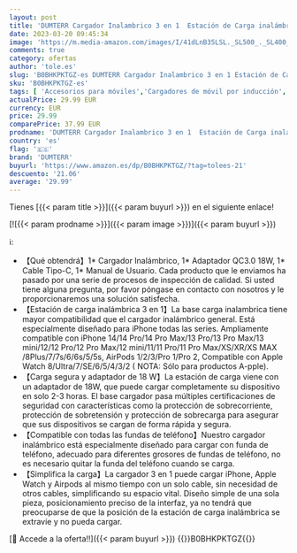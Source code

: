 ```yaml
---
layout: post
title: 'DUMTERR Cargador Inalambrico 3 en 1  Estación de Carga inalámbrica para iPhone 14 13 12 11/Pro/Pro Max/Mini/XS/XR/8/7/6  Base de Carga para Apple Watch Ultra/8/7/6/SE/5/4/3/2  Airpods Pro/3/2/1'
date: 2023-03-20 09:45:34
image: 'https://m.media-amazon.com/images/I/41dLnB35LSL._SL500_._SL400_.jpg'
comments: true
category: ofertas
author: 'tole.es'
slug: 'B0BHKPKTGZ-es DUMTERR Cargador Inalambrico 3 en 1 Estación de Carga...'
sku: 'B0BHKPKTGZ-es'
tags: [ 'Accesorios para móviles','Cargadores de móvil por inducción','Cargadores para móviles','Comunicación móvil y accesorios','Electrónica','apple','dumterr','iphone','🇪🇸', ]
actualPrice: 29.99 EUR
currency: EUR
price: 29.99
comparePrice: 37.99 EUR
prodname: 'DUMTERR Cargador Inalambrico 3 en 1  Estación de Carga inalámbrica para iPhone 14 13 12 11/Pro/Pro Max/Mini/XS/XR/8/7/6  Base de Carga para Apple Watch Ultra/8/7/6/SE/5/4/3/2  Airpods Pro/3/2/1'
country: 'es'
flag: '🇪🇸'
brand: 'DUMTERR'
buyurl: 'https://www.amazon.es/dp/B0BHKPKTGZ/?tag=tolees-21'
descuento: '21.06'
average: '29.99'
---
```


Tienes [{{< param title >}}]({{< param buyurl >}}) en el siguiente enlace!

[![{{< param prodname >}}]({{< param image >}})]({{< param buyurl >}})

ℹ️:

- 【Qué obtendrá】1* Cargador Inalámbrico, 1* Adaptador QC3.0 18W, 1* Cable Tipo-C, 1* Manual de Usuario. Cada producto que le enviamos ha pasado por una serie de procesos de inspección de calidad. Si usted tiene alguna pregunta, por favor póngase en contacto con nosotros y le proporcionaremos una solución satisfecha.
- 【Estación de carga inalámbrica 3 en 1】La base carga inalambrica tiene mayor compatibilidad que el cargador inalámbrico general. Está especialmente diseñado para iPhone todas las series. Ampliamente compatible con iPhone 14/14 Pro/14 Pro Max/13 Pro/13 Pro Max/13 mini/12/12 Pro/12 Pro Max/12 mini/11/11 Pro/11 Pro Max/XS/XR/XS MAX /8Plus/7/7s/6/6s/5/5s, AirPods 1/2/3/Pro 1/Pro 2, Compatible con Apple Watch 8/Ultra/7/SE/6/5/4/3/2 ( NOTA: Sólo para productos A-pple).
- 【Carga segura y adaptador de 18 W】La estación de carga viene con un adaptador de 18W, que puede cargar completamente su dispositivo en solo 2-3 horas. El base cargador pasa múltiples certificaciones de seguridad con características como la protección de sobrecorriente, protección de sobretensión y protección de sobrecarga para asegurar que sus dispositivos se cargan de forma rápida y segura.
- 【Compatible con todas las fundas de teléfono】Nuestro cargador inalámbrico está especialmente diseñado para cargar con funda de teléfono, adecuado para diferentes grosores de fundas de teléfono, no es necesario quitar la funda del teléfono cuando se carga.
- 【Simplifica la carga】La cargador 3 en 1 puede cargar iPhone, Apple Watch y Airpods al mismo tiempo con un solo cable, sin necesidad de otros cables, simplificando su espacio vital. Diseño simple de una sola pieza, posicionamiento preciso de la interfaz, ya no tendrá que preocuparse de que la posición de la estación de carga inalámbrica se extravíe y no pueda cargar.

[🛒 Accede a la oferta!!]({{< param buyurl >}})
{{<world>}}B0BHKPKTGZ{{</world>}}
